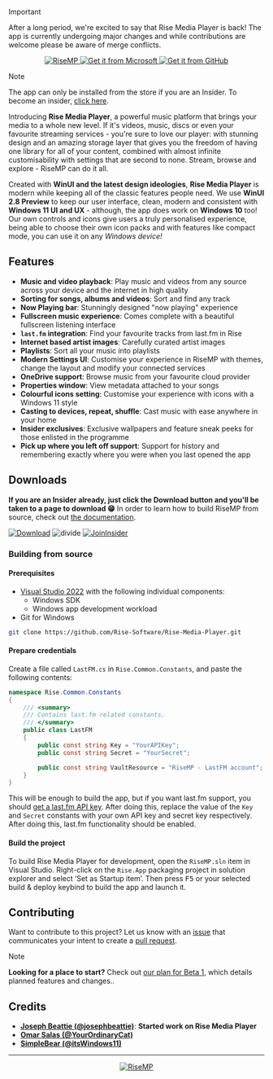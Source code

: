 > [!IMPORTANT]
> After a long period, we're excited to say that Rise Media Player is back!
> The app is currently undergoing major changes and while contributions are welcome please be aware of merge conflicts.

<p align="center">
    <a href='https://github.com/Rise-Software/Rise-Media-Player'>
      <img src='https://user-images.githubusercontent.com/74561130/156649276-8dc63e37-bf76-4321-ae7a-4e77f2022c37.png' alt='RiseMP' />
    </a>
    <a href='https://www.microsoft.com/store/r/9PCSZTMTT55Z'>
      <img src='https://github.com/Rise-Software/Rise-Media-Player/assets/74561130/3d7edcaf-26d8-4453-a751-29b851721abd'alt='Get it from Microsoft' />
    </a>
    <a href='https://github.com/Rise-Software/Rise-Media-Player/releases/latest'>
      <img src='https://github.com/Rise-Software/Rise-Media-Player/assets/74561130/60deb402-0c8e-4579-80e6-69cb7b19cd43'alt='Get it from GitHub' />
    </a>
</p>

> [!NOTE]
> The app can only be installed from the store if you are an Insider. To become an insider, [click here](http://bit.ly/rise-insider).

Introducing **Rise Media Player**, a powerful music platform that brings your media to a whole new level.
If it's videos, music, discs or even your favourite streaming services - you're sure to love our player: with stunning design and an amazing storage layer that gives you the freedom of having one library for all of your content, combined with almost infinite customisability with settings that are second to none.
Stream, browse and explore - RiseMP can do it all.

Created with **WinUI and the latest design ideologies**, **Rise Media Player** is modern while keeping all of the classic features people need. We use **WinUI 2.8 Preview** to keep our user interface, clean, modern and consistent with **Windows 11 UI and UX** - although, the app does work on **Windows 10** too!
Our own controls and icons give users a truly personalised experience, being able to choose their own icon packs and with features like compact mode, you can use it on any *Windows device!*

## Features

* **Music and video playback**: Play music and videos from any source across your device and the internet in high quality
* **Sorting for songs, albums and videos**: Sort and find any track
* **Now Playing bar**: Stunningly designed "now playing" experience
* **Fullscreen music experience**: Comes complete with a beautiful fullscreen listening interface
* **`last.fm` integration**: Find your favourite tracks from last.fm in Rise
* **Internet based artist images**: Carefully curated artist images
* **Playlists**: Sort all your music into playlists
* **Modern Settings UI**: Customise your experience in RiseMP with themes, change the layout and modify your connected services
* **OneDrive support**: Browse music from your favourite cloud provider
* **Properties window**: View metadata attached to your songs
* **Colourful icons setting**: Customise your experience with icons with a Windows 11 style
* **Casting to devices, repeat, shuffle**: Cast music with ease anywhere in your home
* **Insider exclusives**: Exclusive wallpapers and feature sneak peeks for those enlisted in the programme
* **Pick up where you left off support**: Support for history and remembering exactly where you were when you last opened the app

<!-- Insider features
- RiseMP Designed Wallpapers and themes for your desktop
- Feature sneak peeks
-->

## Downloads

**If you are an Insider already, just click the Download button and you'll be taken to a page to download 😁**
In order to learn how to build RiseMP from source, check out [the documentation](./BUILD.md).

[![Download](https://user-images.githubusercontent.com/74561130/137598555-649c77c7-1719-4aa3-8017-8b41283de730.png)](https://github.com/Rise-Software/Rise-Media-Player/releases)    ![divide](https://user-images.githubusercontent.com/74561130/137599566-866fef7d-967e-4ad1-91da-8014d1752b93.png)    [![JoinInsider](https://user-images.githubusercontent.com/74561130/137585885-7f98b4de-5067-41ee-bdb4-2a04fea4b90a.png)](http://www.bit.ly/risesoftinsider)

### Building from source

#### Prerequisites

- [Visual Studio 2022](https://visualstudio.microsoft.com/vs/) with the following individual components:
  - Windows SDK
  - Windows app development workload
- Git for Windows

```sh
git clone https://github.com/Rise-Software/Rise-Media-Player.git
```

#### Prepare credentials

Create a file called `LastFM.cs` in `Rise.Common.Constants`, and paste the following contents:

```cs
namespace Rise.Common.Constants
{
    /// <summary>
    /// Contains last.fm related constants.
    /// </summary>
    public class LastFM
    {
        public const string Key = "YourAPIKey";
        public const string Secret = "YourSecret";

        public const string VaultResource = "RiseMP - LastFM account";
    }
}
```

This will be enough to build the app, but if you want last.fm support, you should [get a last.fm API key](https://www.last.fm/api#getting-started). After doing this, replace the value of the `Key` and `Secret` constants with your own API key and secret key respectively. After doing this, last.fm functionality should be enabled.

#### Build the project

To build Rise Media Player for development, open the `RiseMP.sln` item in Visual Studio. Right-click on the `Rise.App` packaging project in solution explorer and select ‘Set as Startup item’. Then press <kbd>F5</kbd> or your selected build & deploy keybind to build the app and launch it.

## Contributing

Want to contribute to this project? Let us know with an [issue](https://github.com/Rise-Software/Rise-Media-Player/issues) that communicates your intent to create a [pull request](https://github.com/Rise-Software/Rise-Media-Player/pulls).

> [!NOTE]
> **Looking for a place to start?** Check out [our plan for Beta 1](https://github.com/orgs/Rise-Software/projects/3/views/1), which details planned features and changes..

## Credits

* [**Joseph Beattie (@josephbeattie)**](https://github.com/josephbeattie): **Started work on Rise Media Player**
* [**Omar Salas (@YourOrdinaryCat)**](https://github.com/yourordinarycat)
* [**SimpleBear (@itsWindows11)**](https://github.com/itswindows11)

---

<p align="center">
    <a href='https://github.com/Rise-Software/Rise-Media-Player'>
      <img src="https://github.com/Rise-Software/Rise-Media-Player/assets/74561130/67a1ea8f-1d0f-4c1d-9688-1912ec20f779" alt="RiseMP" />
    </a>
</p>
